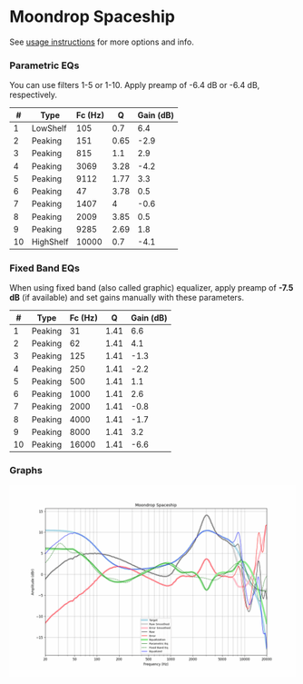 # Moondrop Spaceship
See [usage instructions](https://github.com/jaakkopasanen/AutoEq#usage) for more options and info.

### Parametric EQs
You can use filters 1-5 or 1-10. Apply preamp of -6.4 dB or -6.4 dB, respectively.

|   # | Type      |   Fc (Hz) |    Q |   Gain (dB) |
|-----|-----------|-----------|------|-------------|
|   1 | LowShelf  |       105 | 0.7  |         6.4 |
|   2 | Peaking   |       151 | 0.65 |        -2.9 |
|   3 | Peaking   |       815 | 1.1  |         2.9 |
|   4 | Peaking   |      3069 | 3.28 |        -4.2 |
|   5 | Peaking   |      9112 | 1.77 |         3.3 |
|   6 | Peaking   |        47 | 3.78 |         0.5 |
|   7 | Peaking   |      1407 | 4    |        -0.6 |
|   8 | Peaking   |      2009 | 3.85 |         0.5 |
|   9 | Peaking   |      9285 | 2.69 |         1.8 |
|  10 | HighShelf |     10000 | 0.7  |        -4.1 |

### Fixed Band EQs
When using fixed band (also called graphic) equalizer, apply preamp of **-7.5 dB** (if available) and set gains manually with these parameters.

|   # | Type    |   Fc (Hz) |    Q |   Gain (dB) |
|-----|---------|-----------|------|-------------|
|   1 | Peaking |        31 | 1.41 |         6.6 |
|   2 | Peaking |        62 | 1.41 |         4.1 |
|   3 | Peaking |       125 | 1.41 |        -1.3 |
|   4 | Peaking |       250 | 1.41 |        -2.2 |
|   5 | Peaking |       500 | 1.41 |         1.1 |
|   6 | Peaking |      1000 | 1.41 |         2.6 |
|   7 | Peaking |      2000 | 1.41 |        -0.8 |
|   8 | Peaking |      4000 | 1.41 |        -1.7 |
|   9 | Peaking |      8000 | 1.41 |         3.2 |
|  10 | Peaking |     16000 | 1.41 |        -6.6 |

### Graphs
![](./Moondrop%20Spaceship.png)
